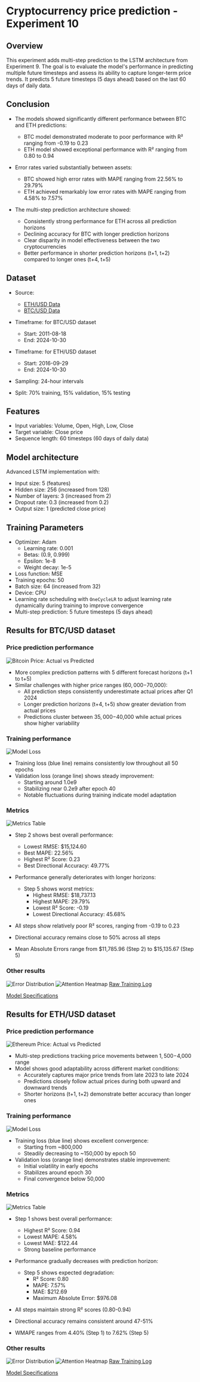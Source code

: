 # Cryptocurrency price prediction - Experiment 10

## Overview

This experiment adds multi-step prediction to the LSTM architecture from Experiment 9. The goal is to evaluate the model's performance in predicting multiple future timesteps and assess its ability to capture longer-term price trends.
It predicts 5 future timesteps (5 days ahead) based on the last 60 days of daily data.

## Conclusion

- The models showed significantly different performance between BTC and ETH predictions:
  - BTC model demonstrated moderate to poor performance with R² ranging from -0.19 to 0.23
  - ETH model showed exceptional performance with R² ranging from 0.80 to 0.94

- Error rates varied substantially between assets:
  - BTC showed high error rates with MAPE ranging from 22.56% to 29.79%
  - ETH achieved remarkably low error rates with MAPE ranging from 4.58% to 7.57%

- The multi-step prediction architecture showed:
  - Consistently strong performance for ETH across all prediction horizons
  - Declining accuracy for BTC with longer prediction horizons
  - Clear disparity in model effectiveness between the two cryptocurrencies
  - Better performance in shorter prediction horizons (t+1, t+2) compared to longer ones (t+4, t+5)

## Dataset
- Source:
  - [ETH/USD Data](https://www.kaggle.com/datasets/imranbukhari/comprehensive-ethusd-1m-data)
  - [BTC/USD Data](https://www.kaggle.com/datasets/imranbukhari/comprehensive-btcusd-1m-data)

- Timeframe: for BTC/USD dataset
  - Start: 2011-08-18
  - End: 2024-10-30
- Timeframe: for ETH/USD dataset
  - Start: 2016-09-29
  - End: 2024-10-30
- Sampling: 24-hour intervals
- Split: 70% training, 15% validation, 15% testing

## Features
- Input variables: Volume, Open, High, Low, Close
- Target variable: Close price
- Sequence length: 60 timesteps (60 days of daily data)

## Model architecture
Advanced LSTM implementation with:
- Input size: 5 (features)
- Hidden size: 256 (increased from 128)
- Number of layers: 3 (increased from 2)
- Dropout rate: 0.3 (increased from 0.2)
- Output size: 1 (predicted close price)

## Training Parameters
- Optimizer: Adam
  - Learning rate: 0.001
  - Betas: (0.9, 0.999)
  - Epsilon: 1e-8
  - Weight decay: 1e-5
- Loss function: MSE
- Training epochs: 50
- Batch size: 64 (increased from 32)
- Device: CPU
- Learning rate scheduling with `OneCycleLR` to adjust learning rate dynamically during training to improve convergence
- Multi-step prediction: 5 future timesteps (5 days ahead)

## Results for BTC/USD dataset

### Price prediction performance
![Bitcoin Price: Actual vs Predicted](results/btc/time_series.png)

- More complex prediction patterns with 5 different forecast horizons (t+1 to t+5)
- Similar challenges with higher price ranges ($60,000-$70,000):
  - All prediction steps consistently underestimate actual prices after Q1 2024
  - Longer prediction horizons (t+4, t+5) show greater deviation from actual prices
  - Predictions cluster between $35,000-$40,000 while actual prices show higher variability


### Training performance
![Model Loss](results/btc/training_history.png)

- Training loss (blue line) remains consistently low throughout all 50 epochs
- Validation loss (orange line) shows steady improvement:
  - Starting around 1.0e9
  - Stabilizing near 0.2e9 after epoch 40
  - Notable fluctuations during training indicate model adaptation

### Metrics
![Metrics Table](results/btc/metrics_table.png)

- Step 2 shows best overall performance:
  - Lowest RMSE: $15,124.60
  - Best MAPE: 22.56%
  - Highest R² Score: 0.23
  - Best Directional Accuracy: 49.77%

- Performance generally deteriorates with longer horizons:
  - Step 5 shows worst metrics:
    - Highest RMSE: $18,737.13
    - Highest MAPE: 29.79%
    - Lowest R² Score: -0.19
    - Lowest Directional Accuracy: 45.68%

- All steps show relatively poor R² scores, ranging from -0.19 to 0.23
- Directional accuracy remains close to 50% across all steps
- Mean Absolute Errors range from $11,785.96 (Step 2) to $15,135.67 (Step 5)

### Other results
![Error Distribution](results/btc/error_distribution.png)
![Attention Heatmap](results/btc/attention_heatmap.png)
[Raw Training Log](results/btc/training.log)

[Model Specifications](results/btc/model_specifications.txt)

## Results for ETH/USD dataset

### Price prediction performance
![Ethereum Price: Actual vs Predicted](results/eth/time_series.png)

- Multi-step predictions tracking price movements between $1,500-$4,000 range
- Model shows good adaptability across different market conditions:
  - Accurately captures major price trends from late 2023 to late 2024
  - Predictions closely follow actual prices during both upward and downward trends
  - Shorter horizons (t+1, t+2) demonstrate better accuracy than longer ones
  
### Training performance
![Model Loss](results/eth/training_history.png)

- Training loss (blue line) shows excellent convergence:
  - Starting from ~800,000
  - Steadily decreasing to ~150,000 by epoch 50
- Validation loss (orange line) demonstrates stable improvement:
  - Initial volatility in early epochs
  - Stabilizes around epoch 30
  - Final convergence below 50,000

### Metrics
![Metrics Table](results/eth/metrics_table.png)

- Step 1 shows best overall performance:
  - Highest R² Score: 0.94
  - Lowest MAPE: 4.58%
  - Lowest MAE: $122.44
  - Strong baseline performance

- Performance gradually decreases with prediction horizon:
  - Step 5 shows expected degradation:
    - R² Score: 0.80
    - MAPE: 7.57%
    - MAE: $212.69
    - Maximum Absolute Error: $976.08

- All steps maintain strong R² scores (0.80-0.94)
- Directional accuracy remains consistent around 47-51%
- WMAPE ranges from 4.40% (Step 1) to 7.62% (Step 5)

### Other results
![Error Distribution](results/eth/error_distribution.png)
![Attention Heatmap](results/eth/attention_heatmap.png)
[Raw Training Log](results/eth/training.log)

[Model Specifications](results/eth/model_specifications.txt)